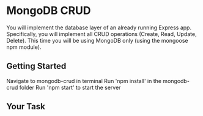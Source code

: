 # MongoDB CRUD

You will implement the database layer of an already running Express app. Specifically, you will implement all CRUD operations (Create, Read, Update, Delete). This time you will be using MongoDB only (using the mongoose npm module). 

## Getting Started

Navigate to mongodb-crud in terminal
Run 'npm install' in the mongodb-crud folder
Run 'npm start' to start the server

## Your Task